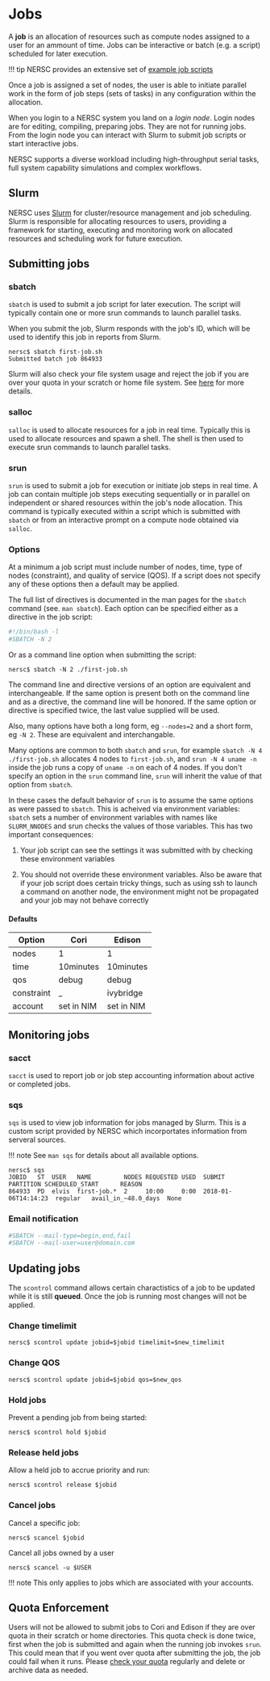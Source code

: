 # Jobs

A **job** is an allocation of resources such as compute nodes assigned
to a user for an ammount of time. Jobs can be interactive or batch
(e.g. a script) scheduled for later execution.

!!! tip
	NERSC provides an extensive set of [example job scripts](examples/)

Once a job is assigned a set of nodes, the user is able to initiate
parallel work in the form of job steps (sets of tasks) in any
configuration within the allocation.

When you login to a NERSC system you land on a *login node*. Login
nodes are for editing, compiling, preparing jobs. They are not for
running jobs. From the login node you can interact with Slurm to
submit job scripts or start interactive jobs.

NERSC supports a diverse workload including high-throughput serial
tasks, full system capability simulations and complex workflows.

## Slurm

NERSC uses [Slurm](https://slurm.schedmd.com) for cluster/resource
management and job scheduling. Slurm is responsible for allocating
resources to users, providing a framework for starting, executing and
monitoring work on allocated resources and scheduling work for future
execution.

## Submitting jobs

### sbatch

`sbatch` is used to submit a job script for later execution. The
script will typically contain one or more srun commands to launch
parallel tasks.

When you submit the job, Slurm responds with the job's ID, which will
be used to identify this job in reports from Slurm.

```
nersc$ sbatch first-job.sh
Submitted batch job 864933
```

Slurm will also check your file system usage and reject the job if
you are over your quota in your scratch or home file system. See
[here](#quota-enforcement) for more details.

### salloc

`salloc` is used to allocate resources for a job in real
time. Typically this is used to allocate resources and spawn a
shell. The shell is then used to execute srun commands to launch
parallel tasks.

### srun

`srun` is used to submit a job for execution or initiate job steps in
real time. A job can contain multiple job steps executing sequentially
or in parallel on independent or shared resources within the job's
node allocation. This command is typically executed within a script
which is submitted with `sbatch` or from an interactive prompt on a
compute node obtained via `salloc`.

### Options

At a minimum a job script must include number of nodes, time, type of
nodes (constraint), and quality of service (QOS). If a script does not
specify any of these options then a default may be applied.

The full list of directives is documented in the man pages for the
`sbatch` command (see. `man sbatch`). Each option can be specified
either as a directive in the job script:

```bash
#!/bin/bash -l
#SBATCH -N 2
```

Or as a command line option when submitting the script:

```
nersc$ sbatch -N 2 ./first-job.sh
```

The command line and directive versions of an option are equivalent
and interchangeable. If the same option is present both on the command
line and as a directive, the command line will be honored. If the same
option or directive is specified twice, the last value supplied will
be used.

Also, many options have both a long form, eg `--nodes=2` and a short
form, eg `-N 2`. These are equivalent and interchangable.

Many options are common to both `sbatch` and `srun`, for example
`sbatch -N 4 ./first-job.sh` allocates 4 nodes to `first-job.sh`, and
`srun -N 4 uname -n` inside the job runs a copy of `uname -n` on each
of 4 nodes. If you don't specify an option in the `srun` command line,
`srun` will inherit the value of that option from `sbatch`.

In these cases the default behavior of `srun` is to assume the same
options as were passed to `sbatch`. This is acheived via environment
variables: `sbatch` sets a number of environment variables with names
like `SLURM_NNODES` and srun checks the values of those
variables. This has two important consequences:

1. Your job script can see the settings it was submitted with by
   checking these environment variables

2. You should not override these environment variables. Also be aware
   that if your job script does certain tricky things, such as using
   ssh to launch a command on another node, the environment might not
   be propagated and your job may not behave correctly

#### Defaults

| Option     | Cori       | Edison     |
|------------|------------|------------|
| nodes      | 1          | 1          |
| time       | 10minutes  | 10minutes  |
| qos        | debug      | debug      |
| constraint | _          | ivybridge  |
| account    | set in NIM | set in NIM |

## Monitoring jobs

### sacct

`sacct` is used to report job or job step accounting information about
active or completed jobs.

### sqs

`sqs` is used to view job information for jobs managed by Slurm. This
is a custom script provided by NERSC which incorportates information
from serveral sources.

!!! note
	See `man sqs` for details about all available options.

```
nersc$ sqs
JOBID   ST  USER   NAME         NODES REQUESTED USED  SUBMIT               PARTITION SCHEDULED_START      REASON
864933  PD  elvis  first-job.*  2     10:00     0:00  2018-01-06T14:14:23  regular   avail_in_~48.0_days  None
```

### Email notification

```bash
#SBATCH --mail-type=begin,end,fail
#SBATCH --mail-user=user@domain.com
```

## Updating jobs

The `scontrol` command allows certain charactistics of a job to be
updated while it is still **queued**. Once the job is running most
changes will not be applied.

### Change timelimit

```
nersc$ scontrol update jobid=$jobid timelimit=$new_timelimit
```

### Change QOS

```
nersc$ scontrol update jobid=$jobid qos=$new_qos
```

### Hold jobs

Prevent a pending job from being started:

```
nersc$ scontrol hold $jobid
```

### Release held jobs

Allow a held job to accrue priority and run:

```
nersc$ scontrol release $jobid
```

### Cancel jobs

Cancel a specific job:

```
nersc$ scancel $jobid
```

Cancel all jobs owned by a user

```
nersc$ scancel -u $USER
```

!!! note
	This only applies to jobs which are associated with your
	accounts.

## Quota Enforcement

Users will not be allowed to submit jobs to Cori and Edison if they
are over quota in their scratch or home directories. This quota check
is done twice, first when the job is submitted and again when the
running job invokes `srun`. This could mean that if you went over
quota after submitting the job, the job could fail when it
runs. Please [check your
quota](https://docs.nersc.gov/filesystems/quotas/) regularly and
delete or archive data as needed.
